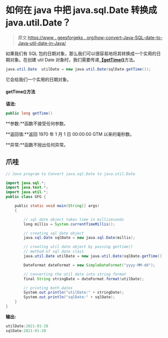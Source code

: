 # 如何在 java 中把 java.sql.Date 转换成 java.util.Date？

> 原文:[https://www . geesforgeks . org/how-convert-Java-SQL-date-to-Java-util-date-in-Java/](https://www.geeksforgeeks.org/how-to-convert-java-sql-date-to-java-util-date-in-java/)

如果我们有 SQL 包的日期对象，那么我们可以很容易地将其转换成一个实用的日期对象。在创建 util Date 对象时，我们需要传递[**【getTime()**](https://www.geeksforgeeks.org/date-gettime-method-in-java-with-examples/)方法。

```java
java.util.Date  utilDate = new java.util.Date(sqlDate.getTime());
```

它会给我们一个实用的日期对象。

#### getTime()方法

**语法:**

```java
public long getTime()
```

**参数:**函数不接受任何参数。

**返回值:**返回 1970 年 1 月 1 日 00:00:00 GTM 以来的毫秒数。

**异常:**函数不抛出任何异常。

## 爪哇

```java
// Java program to Convert java.sql.Date to java.util.Date

import java.sql.*;
import java.text.*;
import java.util.*;
public class GFG {

    public static void main(String[] args)
    {

        // sql date object takes time in milliseconds
        long millis = System.currentTimeMillis();

        // creating sql date object
        java.sql.Date sqlDate = new java.sql.Date(millis);

        // creating util date object by passing gettime()
        // method of sql date class
        java.util.Date utilDate = new java.util.Date(sqlDate.getTime());

        DateFormat dateFormat = new SimpleDateFormat("yyyy-MM-dd");

        // converting the util date into string format
        final String stringDate = dateFormat.format(utilDate);

        // printing both dates
        System.out.println("utilDate:" + stringDate);
        System.out.println("sqlDate:" + sqlDate);
    }
}
```

**输出:**

```java
utilDate:2021-01-20
sqlDate:2021-01-20
```